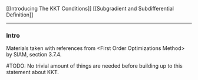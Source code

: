 [[Introducing The KKT Conditions]]
[[Subgradient and Subdifferential Definition]]

---
### Intro

Materials taken with references from \<First Order Optimizations Method\> by SIAM, section 3.7.4. 

#TODO: No trivial amount of things are needed before building up to this statement about KKT. 



